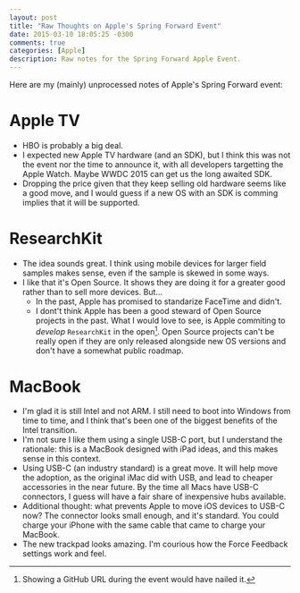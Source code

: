 ```yaml
---
layout: post
title: "Raw Thoughts on Apple's Spring Forward Event"
date: 2015-03-10 18:05:25 -0300
comments: true
categories: [Apple]
description: Raw notes for the Spring Forward Apple Event.
---
```

Here are my (mainly) unprocessed notes of Apple's Spring Forward event:

# Apple TV

- HBO is probably a big deal.
- I expected new Apple TV hardware (and an SDK), but I think this was not the event nor the time to announce it, with all developers targetting the Apple Watch. Maybe WWDC 2015 can get us the long awaited SDK.
- Dropping the price given that they keep selling old hardware seems like a good move, and I would guess if a new OS with an SDK is comming implies that it will be supported.

# ResearchKit

- The idea sounds great. I think using mobile devices for larger field samples makes sense, even if the sample is skewed in some ways.
- I like that it's Open Source. It shows they are doing it for a greater good rather than to sell more devices. But...
  - In the past, Apple has promised to standarize FaceTime and didn't.
  - I dont't think Apple has been a good steward of Open Source projects in the past. What I would love to see, is Apple commiting to _develop_ `ResearchKit` in the open[^GitHubURL]. Open Source projects can't be really open if they are only released alongside new OS versions and don't have a somewhat public roadmap.

# MacBook

- I'm glad it is still Intel and not ARM. I still need to boot into Windows from time to time, and I think that's been one of the biggest benefits of the Intel transition.
- I'm not sure I like them using a single USB-C port, but I understand the rationale: this is a MacBook designed with iPad ideas, and this makes sense in this context.
- Using USB-C (an industry standard) is a great move. It will help move the adoption, as the original iMac did with USB, and lead to cheaper accessories in the near future. By the time all Macs have USB-C connectors, I guess will have a fair share of inexpensive hubs available.
- Additional thought: what prevents Apple to move iOS devices to USB-C now? The connector looks small enough, and it's standard. You could charge your iPhone with the same cable that came to charge your MacBook.
- The new trackpad looks amazing. I'm courious how the Force Feedback settings work and feel.

[^GitHubURL]: Showing a GitHub URL during the event would have nailed it.